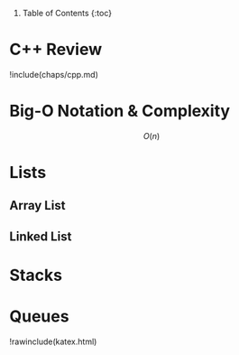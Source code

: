 1. Table of Contents
{:toc}

# C++ Review

!include(chaps/cpp.md)

# Big-O Notation & Complexity

$$O(n)$$

# Lists

## Array List

## Linked List

# Stacks

# Queues

!rawinclude(katex.html)
